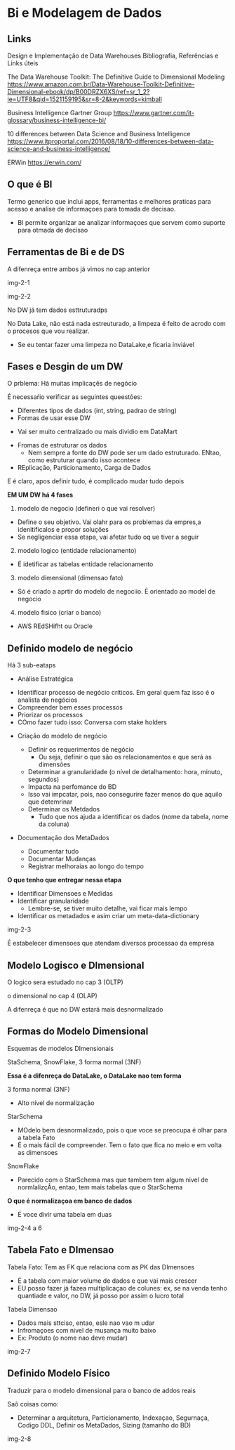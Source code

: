 # Bi e Modelagem de Dados

## Links

Design e Implementação de Data Warehouses
Bibliografia, Referências e Links úteis


The Data Warehouse Toolkit: The Definitive Guide to Dimensional Modeling
https://www.amazon.com.br/Data-Warehouse-Toolkit-Definitive-Dimensional-ebook/dp/B00DRZX6XS/ref=sr_1_2?ie=UTF8&qid=1521159195&sr=8-2&keywords=kimball

Business Intelligence Gartner Group
https://www.gartner.com/it-glossary/business-intelligence-bi/

10 differences between Data Science and Business Intelligence
https://www.itproportal.com/2016/08/18/10-differences-between-data-science-and-business-intelligence/

ERWin
https://erwin.com/

## O que é BI

Termo generico que inclui apps, ferramentas e melhores praticas para acesso e analise de informaçoes para tomada de decisao.
+ BI permite organizar ae analizar informaçoes que servem como suporte para otmada de decisao

## Ferramentas de Bi e de DS

A difenreça entre ambos já vimos no cap anterior

img-2-1

img-2-2

No DW já tem dados esttruturadps

No Data Lake, nâo está nada estreuturado, a limpeza é feito de acrodo com o procesos que vou realizar. 
+ Se eu tentar fazer uma limpeza no DataLake,e ficaria inviável

## Fases e Desgin de um DW

O prblema: Há muitas implicaçẽs de negócio

É necessaŕio verificar as seguintes queestôes:
+ Diferentes tipos de dados (int, string, padrao de string)
+ Formas de usar esse DW
 - Vai ser muito centralizado ou mais dividio em DataMart
+ Fromas de estruturar os dados
  - Nem sempre a fonte do DW pode ser um dado estruturado. ENtao, como estruturar quando isso acontece
+ REplicaçâo, Particionamento, Carga de Dados

E é claro, apos definir tudo, é complicado mudar tudo depois

**EM UM DW há 4 fases**

1. modelo de negocio (defineri o que vai resolver)
+ Define o seu objetivo. Vai olahr para os problemas da empres,a idenitificalos e propor soluçôes
+ Se negligenciar essa etapa, vai afetar tudo oq ue tiver a seguir

2. modelo logico (entidade relacionamento)
+ É idetificar as tabelas entidade relacionamento

3. modelo dimensional (dimensao fato)
+ Só é criado a aprtir do modelo de negociio. É orientado ao model de negocio

4. modelo fisico (criar o banco)
+ AWS REdSHifht ou Oracle

## Definido modelo de negócio

Há 3 sub-eataps

+ Análise Estratégica
 - Identificar processo de negócio críticos. Em geral quem faz isso é o analista de negócios
 - Compreender bem esses processos
 - Priorizar os processos
  - COmo fazer tudo isso: Conversa com stake holders

+ Criaçâo do modelo de negócio
  - Definir os requerimentos de negócio 
    * Ou seja, definir o que sâo os relacionamentos e  que será as dimensões
  - Determinar a granularidade (o nível de detalhamento: hora, minuto, segundos)
   * Impacta na perfomance do BD
   * Isso vai impcatar, pois, nao consegurire fazer menos do que aquilo que detemrinar
  - Determinar os Metdados
    * Tudo que nos ajuda a identificar os dados (nome da tabela, nome da coluna)

+ Documentaçâo dos MetaDados
  - Documentar tudo
  - Documentar Mudanças
  - Registrar melhoraias ao longo do tempo

**O que tenho que entregar nessa etapa**
+ Identificar Dimensoes e Medidas
+ Identificar granularidade
  - Lembre-se, se tiver muito detalhe, vai ficar mais lempo
+ Identificar os metadados e asim criar um meta-data-dictionary

img-2-3

É estabelecer dimensoes que atendam diversos processao da empresa

## Modelo Logisco e DImensional

O logico sera estudado no cap 3 (OLTP)

o dimensional no cap 4 (OLAP)

A difenreça é que no DW estará mais desnormalizado

## Formas do Modelo Dimensional

Esquemas de modelos DImensionais

StaSchema, SnowFlake, 3 forma normal (3NF)

**Essa é a difenreça do DataLake, o DataLake nao tem forma**


3 forma normal (3NF)
+ Alto nível de normalizaçâo

StarSchema
+ MOdelo bem desnormalizado, pois o que voce se preocupa é olhar para a tabela Fato
+ É o mais fácil de compreender. Tem o fato que fica no meio e em volta as dimensoes

SnowFlake
+ Parecido com o StarSchema mas que tambem tem algum nivel de normlalizçÂo, entao, tem mais tabelas que o StarSchema

**O que é normalizaçoa em banco de dados**
+ É voce divir uma tabela em duas

img-2-4 a 6 

## Tabela Fato e DImensao

Tabela Fato: Tem as FK que relaciona com as PK das DImensoes
+ É a tabela com maior volume de dados e que vai mais crescer
+ EU posso fazer já fazea multiplicaçao de colunes: ex, se na venda tenho quantiade e valor, no DW, já posso por assim o lucro total

Tabela Dimensao
+ Dados mais sttciso, entao, esle nao vao m udar
+ Infromaçoes com nivel de musança muito baixo
+ Ex: Produto (o nome nao deve mudar)

img-2-7



## Definido Modelo Físico

Traduzir para o modelo dimensional para o  banco de addos reais

Saô coisas como:
+ Determinar a arquitetura, Particionamento, Indexaçao, Segurnaça, Codigo DDL, Definir os MetaDados, Sizing (tamanho do BD)


img-2-8
